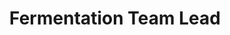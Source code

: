 ---
layout: member
weight: 3
name: Vitorio von Staa Sambatti
project: BioT
title: Fermentation Team Lead
img: /assets/images/members/vittorio.jpg
email: vvssambatti@gmail.com
biography: >
  Vitorio is a dedicated 3rd year process engineering student responsible for coordinating the fermentation team in BIoT. Before joining Envision, he gained multidisciplinary experience working in the drone company BRVANT by getting involved with circuitry, design, and manufacturing projects. Today, his focus is to utilize his process engineering and teamwork skills to automate the brewing system to achieve a consistent brew designated for further research and to facilitate homebrewing. 
linkedin: https://www.linkedin.com/in/vitorio-von-staa-sambatti-9127b9155/
---
